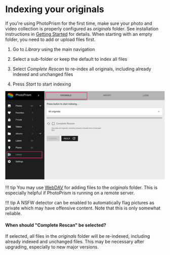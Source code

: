 # Indexing your originals #

If you're using PhotoPrism for the first time, make sure your photo and video 
collection is properly configured as *originals* folder.
See installation instructions in [Getting Started](../../getting-started/index.md) for details.
When starting with an empty folder, you need to add or upload files first.

1. Go to *Library* using the main navigation

2. Select a sub-folder or keep the default to index all files

3. Select *Complete Rescan* to re-index all originals, including already indexed and unchanged files

4. Press *Start* to start indexing

![Screenshot](img/index.png)

!!! tip
    You may use [WebDAV](webdav.md) for adding files to the *originals* folder.
    This is especially helpful if PhotoPrism is running on a remote server.

!!! tip 
    A NSFW detector can be enabled to automatically flag pictures as private which 
    may have offensive content. Note that this is only somewhat reliable. 

#### When should "Complete Rescan" be selected? ####

If selected, all files in the *originals* folder will be re-indexed, including already indexed and unchanged files. 
This may be necessary after upgrading, especially to new major versions.

